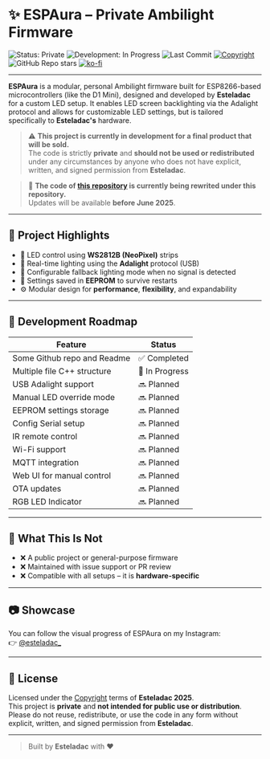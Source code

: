 # ✨ ESPAura – Private Ambilight Firmware

![Status: Private](https://img.shields.io/badge/status-private-red?style=for-the-badge&logo=lock)
![Development: In Progress](https://img.shields.io/badge/development-in--progress-yellow?style=for-the-badge&logo=github)
![Last Commit](https://img.shields.io/github/last-commit/esteladac/espaura?style=for-the-badge)
[![Copyright](https://img.shields.io/badge/%C2%A9%20Esteladac%202025%20-%20Copyright-black?style=for-the-badge)]([https://github.com/esteladac](https://github.com/esteladac/espaura/blob/main/README.md))
![GitHub Repo stars](https://img.shields.io/github/stars/esteladac/espaura?style=for-the-badge)
[![ko-fi](https://ko-fi.com/img/githubbutton_sm.svg)](https://ko-fi.com/M4M01CZIRW)

---

**ESPAura** is a modular, personal Ambilight firmware built for ESP8266-based microcontrollers (like the D1 Mini), designed and developed by **Esteladac** for a custom LED setup. It enables LED screen backlighting via the Adalight protocol and allows for customizable LED settings, but is tailored specifically to **Esteladac's** hardware.

> ⚠️ **This project is currently in development for a final product that will be sold.**  
> The code is strictly **private** and **should not be used or redistributed** under any circumstances by anyone who does not have explicit, written, and signed permission from **Esteladac**.

> 🔧 **The code of [this repository](https://github.com/esteladac/ambilight_firmware) is currently being rewrited under this repository.**  
> Updates will be available **before June 2025**.

---

## 🌈 Project Highlights

- 🎨 LED control using **WS2812B (NeoPixel)** strips  
- 🔌 Real-time lighting using the **Adalight** protocol (USB)  
- 🧠 Configurable fallback lighting mode when no signal is detected  
- 💾 Settings saved in **EEPROM** to survive restarts  
- ⚙️ Modular design for **performance**, **flexibility**, and expandability  

---

## 🚧 Development Roadmap

| Feature                          | Status          |
|----------------------------------|-----------------|
| Some Github repo and Readme      | ✅ Completed    |
| Multiple file C++ structure      | 🔧 In Progress  |
| USB Adalight support             | 🔜 Planned      |
| Manual LED override mode         | 🔜 Planned      |
| EEPROM settings storage          | 🔜 Planned      |
| Config Serial setup              | 🔜 Planned      |
| IR remote control                | 🔜 Planned      |
| Wi-Fi support                    | 🔜 Planned      |
| MQTT integration                 | 🔜 Planned      |
| Web UI for manual control        | 🔜 Planned      |
| OTA updates                      | 🔜 Planned      |
| RGB LED Indicator                | 🔜 Planned      |

---

## 🚫 What This Is **Not**

- ❌ A public project or general-purpose firmware  
- ❌ Maintained with issue support or PR review  
- ❌ Compatible with all setups – it is **hardware-specific**  

---

## 📷 Showcase

You can follow the visual progress of ESPAura on my Instagram:  
👉 [@esteladac_](https://instagram.com/esteladac_)

---

## 📜 License

Licensed under the [Copyright](https://github.com/esteladac/espaura) terms of **Esteladac 2025**.  
This project is **private** and **not intended for public use or distribution**. Please do not reuse, redistribute, or use the code in any form without explicit, written, and signed permission from **Esteladac**.

---

> Built by **Esteladac** with ❤️
